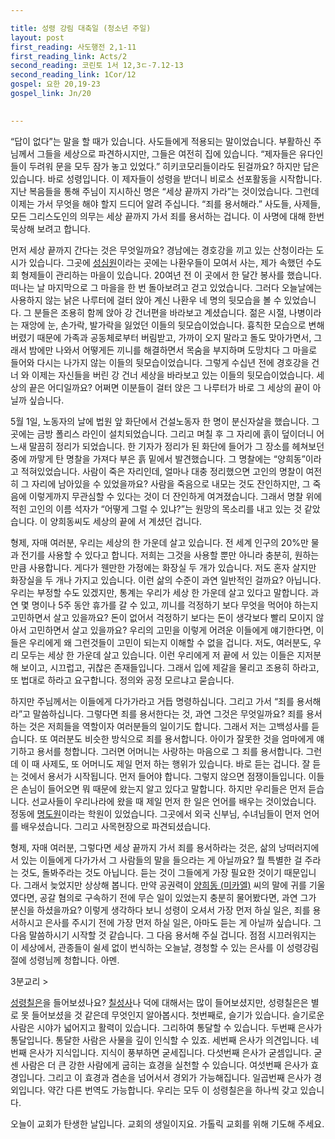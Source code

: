 ```yaml
---

title: 성령 강림 대축일 (청소년 주일)
layout: post 
first_reading: 사도행전 2,1-11
first_reading_link: Acts/2
second_reading: 코린토 1서 12,3ㄷ-7.12-13
second_reading_link: 1Cor/12
gospel: 요한 20,19-23
gospel_link: Jn/20
 

--- 
```


“답이 없다”는 말을 할 때가 있습니다. 사도들에게 적용되는 말이었습니다. 부활하신 주님께서 그들을 세상으로 파견하시지만, 그들은 여전히 집에 있습니다. “제자들은 유다인들이 두려워 문을 모두 잠가 놓고 있었다.” 히키코모리들이라도 된걸까요? 하지만 답은 있습니다. 바로 성령입니다. 이 제자들이 성령을 받더니 비로소 선포활동을 시작합니다. 지난 복음들을 통해 주님이 지시하신 명은 “세상 끝까지 가라”는 것이었습니다. 그런데 이제는 가서 무엇을 해야 할지 드디어 알려 주십니다. “죄를 용서해라.” 사도들, 사제들, 모든 그리스도인의 의무는 세상 끝까지 가서 죄를 용서하는 겁니다. 이 사명에 대해 한번 묵상해 보려고 합니다.

먼저 세상 끝까지 간다는 것은 무엇일까요? 경남에는 경호강을 끼고 있는 산청이라는 도시가 있습니다. 그곳에 <a href="http://www.sungsim1.or.kr/?ckattempt=1">성심원</a>이라는 곳에는 나환우들이 모여서 사는, 제가 속했던 수도회 형제들이 관리하는 마을이 있습니다. 20여년 전 이 곳에서 한 달간 봉사를 했습니다. 떠나는 날 마지막으로 그 마을을 한 번 돌아보려고 걷고 있었습니다. 그러다 오늘날에는 사용하지 않는 낡은 나루터에 걸터 앉아 계신 나환우 네 명의 뒷모습을 볼 수 있었습니다. 그 분들은 조용히 함께 앉아 강 건너편을 바라보고 계셨습니다. 젊은 시절, 나병이라는 재앙에 눈, 손가락, 발가락을 잃었던 이들의 뒷모습이었습니다. 흉칙한 모습으로 변해버렸기 때문에 가족과 공동체로부터 버림받고, 가까이 오지 말라고 돌도 맞아가면서, 그래서 밤에만 나와서 어떻게든 끼니를 해결하면서 목숨을 부지하며  도망치다 그 마을로 들어와 다시는 나가지 않는 이들의 뒷모습이었습니다. 그렇게 수십년 전에 경호강을 건너 와 이제는 자신들을 버린 강 건너 세상을 바라보고 있는 이들의 뒷모습이었습니다. 세상의 끝은 어디일까요? 어쩌면 이분들이 걸터 앉은 그 나루터가 바로 그 세상의 끝이 아닐까 싶습니다.

5월 1일, 노동자의 날에 법원 앞 화단에서 건설노동자 한 명이 분신자살을 했습니다. 그곳에는 금방 폴리스 라인이 설치되었습니다. 그리고 며칠 후 그 자리에 흙이 덮이더니 어느새 말끔히 정리가 되었습니다. 한 기자가 정리가 된 화단에 들어가 그 장소를 헤쳐보던 중에 까맣게 탄 명찰을 가져다 부은 흙 밑에서 발견했습니다. 그 명찰에는 “양희동”이라고 적혀있었습니다. 사람이 죽은 자리인데, 얼마나 대충 정리했으면 고인의 명찰이 여전히 그 자리에 남아있을 수 있었을까요? 사람을 죽음으로 내모는 것도 잔인하지만, 그 죽음에 이렇게까지 무관심할 수 있다는 것이 더 잔인하게 여겨졌습니다. 그래서 명찰 위에 적힌 고인의 이름 석자가 “어떻게 그럴 수 있냐?”는 원망의 목소리를 내고 있는 것 같았습니다. 이 양희동씨도 세상의 끝에 서 계셨던 겁니다.

형제, 자매 여러분, 우리는 세상의 한 가운데 살고 있습니다. 전 세계 인구의 20%만 물과 전기를 사용할 수 있다고 합니다. 저희는 그것을 사용할 뿐만 아니라 충분히, 원하는 만큼 사용합니다. 게다가 웬만한 가정에는 화장실 두 개가 있습니다. 저도 혼자 살지만 화장실을 두 개나 가지고 있습니다. 이런 삶의 수준이 과연 일반적인 걸까요? 아닙니다. 우리는 부정할 수도 있겠지만, 통계는 우리가 세상 한 가운데 살고 있다고 말합니다. 과연 몇 명이나 5주 동안 휴가를 갈 수 있고, 끼니를 걱정하기 보다 무엇을 먹어야 하는지 고민하면서 살고 있을까요? 돈이 없어서 걱정하기 보다는 돈이 생각보다 빨리 모이지 않아서 고민하면서 살고 있을까요? 우리의 고민을 이렇게 어려운 이들에게 얘기한다면, 이들은 우리에게 왜 그런것들이 고민이 되는지 이해할 수 없을 겁니다. 저도, 여러분도, 우리 모두는 세상 한 가운데 살고 있습니다. 이런 우리에게 저 끝에 서 있는 이들은 지저분해 보이고, 시끄럽고, 귀찮은 존재들입니다. 그래서 입에 제갈을 물리고 조용히 하라고, 또 법대로 하라고 요구합니다. 정의와 공정 모르냐고 묻습니다.

하지만 주님께서는 이들에게 다가가라고 거듭 명령하십니다. 그리고 가서 “죄를 용서해라”고 말씀하십니다. 그렇다면 죄를 용서한다는 것, 과연 그것은 무엇일까요? 죄를 용서하는 것은 저희들을 역할이자 여러분들의 일이기도 합니다. 그래서 저는 고백성사를 듣습니다. 또 여러분도 비슷한 방식으로 죄를 용서합니다. 아이가 잘못한 것을 엄마에게 얘기하고 용서를 청합니다. 그러면 어머니는 사랑하는 마음으로 그 죄를 용서합니다. 그런데 이 때 사제도, 또 어머니도 제일 먼저 하는 행위가 있습니다. 바로 듣는 겁니다. 잘 듣는 것에서 용서가 시작됩니다. 먼저 들어야 합니다. 그렇지 않으면 점쟁이들입니다. 이들은 손님이 들어오면 뭐 때문에 왔는지 알고 있다고 말합니다. 하지만 우리들은 먼저 듣습니다. 선교사들이 우리나라에 왔을 때 제일 먼저 한 일은 언어를 배우는 것이었습니다. 정동에 <a href="https://maria.catholic.or.kr/dictionary/term/term_view.asp?ctxtIdNum=950&keyword=&gubun=01">명도원</a>이라는 학원이 있었습니다. 그곳에서 외국 신부님, 수녀님들이 먼저 언어를 배우셨습니다. 그리고 사목현장으로 파견되셨습니다. 

형제, 자매 여러분, 그렇다면 세상 끝까지 가서 죄를 용서하라는 것은, 삶의 낭떠러지에 서 있는 이들에게 다가가서 그 사람들의 말을 들으라는 게 아닐까요? 뭘 특별한 걸 주라는 것도, 돌봐주라는 것도 아닙니다. 듣는 것이 그들에게 가장 필요한 것이기 때문입니다. 그래서 늦었지만 상상해 봅니다. 만약 공권력이 <a href="http://www.catholicnews.co.kr/news/articleView.html?idxno=33188">양희동 (미카엘)</a> 씨의 말에 귀를 기울였다면, 공갈 혐의로 구속하기 전에 무슨 일이 있었는지 충분히 물어봤다면, 과연 그가 분신을 하셨을까요?
이렇게 생각하다 보니 성령이 오셔서 가장 먼저 하실 일은, 죄를 용서하시고 은사를 주시기 전에 가장 먼저 하실 일은, 아마도 듣는 게 아닐까 싶습니다. 그 다음 말씀하시기 시작할 것 같습니다. 그 다음 용서해 주실 겁니다. 점점 시끄러워지는 이 세상에서, 관종들이 쉴세 없이 번식하는 오늘날, 경청할 수 있는 은사를 이 성령강림절에 성령님께 청합니다. 아멘.

3분교리 >

<a href="https://maria.catholic.or.kr/dictionary/term/term_view.asp?ctxtIdNum=1772&keyword=%EC%84%B1%EB%A0%B9+%EC%B9%A0%EC%9D%80&gubun=01">성령칠은</a>을 들어보셨나요? <a href="https://maria.catholic.or.kr/dictionary/term/term_view.asp?ctxtIdNum=3576&keyword=%EC%B9%A0%EC%84%B1%EC%82%AC&gubun=01">칠성사</a>나 덕에 대해서는 많이 들어보셨지만, 성령칠은은 별로 못 들어보셨을 것 같은데 무엇인지 알아봅시다. 첫번째로, 슬기가 있습니다. 슬기로운 사람은 시야가 넓어지고 활력이 있습니다. 그리하여 통달할 수 있습니다. 두번째 은사가 통달입니다. 통달한 사람은 사물을 깊이 인식할 수 있죠. 세번째 은사가 의견입니다. 네번째 은사가 지식입니다. 지식이 풍부하면 굳세집니다. 다섯번째 은사가 굳셈입니다. 굳센 사람은 더 큰 강한 사람에게 굽히는 효경을 실천할 수 있습니다. 여섯번째 은사가 효경입니다. 그리고 이 효경과 겸손을 넘어서서 경외가 가능해집니다. 일곱번째 은사가 경외입니다. 약간 다른 번역도 가능합니다. 우리는 모두 이 성령칠은을 하나씩 갖고 있습니다.

오늘이 교회가 탄생한 날입니다. 교회의 생일이지요. 가톨릭 교회를 위해 기도해 주세요. 

 